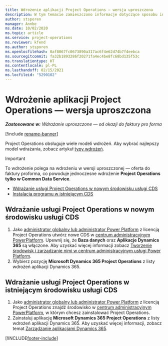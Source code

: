 ```yaml
---
title: Wdrożenie aplikacji Project Operations — wersja uproszczona
description: W tym temacie zamieszczono informacje dotyczące sposobu instalowania programu Project Operations lite deployment — od oferty do faktury pro forma.
author: stsporen
manager: Annbe
ms.date: 10/02/2020
ms.topic: article
ms.service: project-operations
ms.reviewer: kfend
ms.author: stsporen
ms.openlocfilehash: 0af8067fc0673890a317ac6f4e62d74b7f4eebca
ms.sourcegitcommit: fa32b1893286f20271fa4ec4be8fc68bd135f53c
ms.translationtype: HT
ms.contentlocale: pl-PL
ms.lasthandoff: 02/15/2021
ms.locfileid: "5290102"
---
```

# <a name="deploy-project-operations---lite"></a>Wdrożenie aplikacji Project Operations — wersja uproszczona

_**Zastosowane w:** Wdrażanie uproszczone — od okazji do faktury pro forma_

[!include [rename-banner](~/includes/cc-data-platform-banner.md)]

Project Operations obsługuje wiele modeli wdrożeń. Aby wybrać najlepszy model wdrażania, zobacz artykuł [typy wdrożeń](determine-deployment-type.md).


> [!IMPORTANT]
> To wdrożenie polega na wdrożeniu w wersji uproszczonej — oferta do faktury proforma, co powoduje jednoczesne wdrożenie **Project Operations tylko w Common Data Service**.

- [Wdrażanie usługi Project Operations w nowym środowisku usługi CDS](#new)
- [Instalacja programu w istniejącym CDS](#existing)



## <a name="install-project-operations-to-a-new-cds-environment"></a><a name="new"></a>Wdrażanie usługi Project Operations w nowym środowisku usługi CDS

1. Jako [administrator globalny lub administrator Power Platform](https://docs.microsoft.com/power-platform/admin/global-service-administrators-can-administer-without-license) z licencją Project Operations utwórz nowe CDS w [centrum administracyjnym PowerPlatform](https://admin.powerplatform.com). Upewnij się, że **Baza danych** oraz **Aplikacje Dynamics 365** są włączone. Aby uzyskać więcej informacji zobacz [Tworzenie środowisk i zarządzanie nimi w centrum administracyjnym usługi Power Platform](https://docs.microsoft.com/power-platform/admin/create-environment#create-an-environment-in-the-power-platform-admin-center).
2. Wybierz pozycję **Microsoft Dynamics 365 Project Operations** z listy wdrożeń aplikacji Dynamics 365.


## <a name="install-project-operations-to-an-existing-cds-environment"></a><a name="existing"></a>Wdrażanie usługi Project Operations w istniejącym środowisku usługi CDS

1. Jako [administrator globalny lub administrator Power Platform](https://docs.microsoft.com/power-platform/admin/global-service-administrators-can-administer-without-license) z licencją Project Operations znajdź środowisko w [centrum administracyjnym PowerPlatform](https://admin.powerplatform.com), w którym chcesz zainstalować Project Operations.
2. Zainstaluj aplikację **Microsoft Dynamics 365 Project Operations** z listy wdrożeń aplikacji Dynamics 365. Aby uzyskać więcej informacji, zobacz temat [Zarządzanie aplikacjami Dynamics 365](https://docs.microsoft.com/power-platform/admin/manage-apps).




[!INCLUDE[footer-include](../includes/footer-banner.md)]